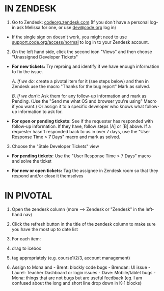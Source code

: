 # IN ZENDESK

1. Go to Zendesk: [codeorg.zendesk.com](http://codeorg.zendesk.com/) (If you don't have a personal log-in ask Melissa for one, or use dev@code.org log in)
 - If the single sign on doesn't work, you might need to use [support.code.org/access/normal](https://support.code.org/access/normal/) to log in to your Zendesk account.

2. On the left hand side, click the second icon "Views" and then choose "Unassigned Developer Tickets"

 - **For new tickets:** Try reproing and identify if we have enough information to fix the issue. 

    *A. If we do:* create a pivotal item for it (see steps below) and then in Zendesk use the macro "Thanks for the bug report" Mark as solved.
  
    *B. If we don't:* Ask them for any follow-up information and mark as Pending. (Use the "Send me what OS and browser you're using" Macro if you want.) Or assign it to a specific developer who knows what follow-up information to ask for.

 - **For open or pending tickets:** See if the requester has responded with follow-up information. If they have, follow steps [A] or [B] above. If a requester hasn't responded back to us in over 7 days, use the "User Response Time > 7 Days" macro and mark as solved.

3. Choose the "Stale Developer Tickets" view

 - **For pending tickets:** Use the "User Response Time > 7 Days" macro and solve the ticket

 - **For new or open tickets:** Tag the assignee in Zendesk room so that they respond and/or close it themselves


# IN PIVOTAL

1. Open the zendesk column (more --> Zendesk or "Zendesk" in the left-hand nav)

2. Click the refresh button in the title of the zendesk column to make sure you have the most up to date list

3. For each item:
  1. drag to icebox
  2. tag appropriately (e.g. course1/2/3, account management)
  3. Assign to Mona and
    - Brent: blockly code bugs
    - Brendan: UI issue
    - Laurel: Teacher Dashboard or login issues
    - Dave: Mobile/tablet bugs
    - Mona: things that are not bugs but are useful feedback (eg. I am confused about the long and short line drop down in K-1 blocks)

